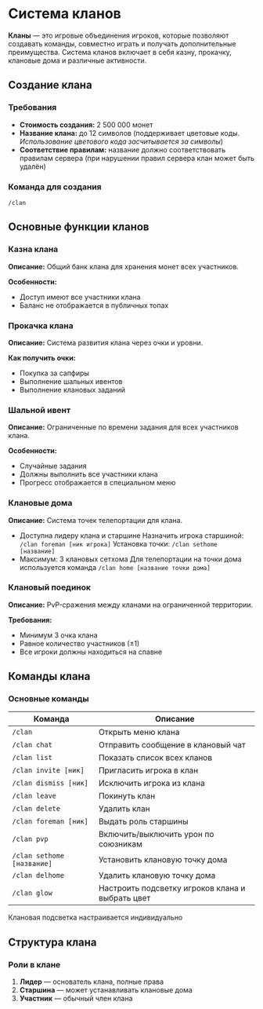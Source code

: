 # Система кланов

**Кланы** — это игровые объединения игроков, которые позволяют создавать команды, совместно играть и получать дополнительные преимущества. Система кланов включает в себя казну, прокачку, клановые дома и различные активности.

## Создание клана

### Требования
- **Стоимость создания:** 2 500 000 монет
- **Название клана:** до 12 символов (поддерживает цветовые коды. *Использование цветового кода засчитывается за символы*)
- **Соответствие правилам:** название должно соответствовать правилам сервера (при нарушении правил сервера клан может быть удалён)

### Команда для создания
```
/clan
```

## Основные функции кланов

### Казна клана
**Описание:** Общий банк клана для хранения монет всех участников.

**Особенности:**
- Доступ имеют все участники клана
- Баланс не отображается в публичных топах

### Прокачка клана
**Описание:** Система развития клана через очки и уровни.

**Как получить очки:**
- Покупка за сапфиры
- Выполнение шальных ивентов
- Выполнение клановых заданий

### Шальной ивент
**Описание:** Ограниченные по времени задания для всех участников клана.

**Особенности:**
- Случайные задания
- Должны выполнить все участники клана
- Прогресс отображается в специальном меню

### Клановые дома
**Описание:** Система точек телепортации для клана.

- Доступна лидеру клана и старшине
Назначить игрока старшиной: `/clan foreman [ник игрока]`
Установка точки: `/clan sethome [название]`
- Максимум: 3 клановых сетхома
Для телепортации на точки дома используется команда `/clan home [название точки дома]`

### Клановый поединок
**Описание:** PvP-сражения между кланами на ограниченной территории.

**Требования:**
- Минимум 3 очка клана
- Равное количество участников (±1)
- Все игроки должны находиться на спавне

## Команды клана

### Основные команды
| Команда | Описание |
|---------|----------|
| `/clan` | Открыть меню клана |
| `/clan chat` | Отправить сообщение в клановый чат |
| `/clan list` | Показать список всех кланов |
| `/clan invite [ник]` | Пригласить игрока в клан |
| `/clan dismiss [ник]` | Исключить игрока из клана |
| `/clan leave` | Покинуть клан |
| `/clan delete` | Удалить клан |
| `/clan foreman [ник]` | Выдать роль старшины |
| `/clan pvp` | Включить/выключить урон по союзникам |
| `/clan sethome [название]` | Установить клановую точку дома |
| `/clan delhome` | Удалить клановую точку дома |
| `/clan glow` | Настроить подсветку игроков клана и выбрать цвет |

Клановая подсветка настраивается индивидуально

## Структура клана

### Роли в клане
1. **Лидер** — основатель клана, полные права
2. **Старшина** — может устанавливать клановые дома
3. **Участник** — обычный член клана